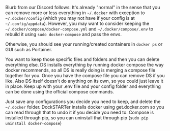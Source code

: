 Blurb from our Discord follows: It's already "normal" in the sense that you can remove more or less everything in `~/.docker` with exception to `~/.docker/config` (which you may not have if your config is at `~/.config/appdata`). However, you may want to consider keeping the `~/.docker/compose/docker-compose.yml` and `~/.docker/compose/.env` to rebuild it using `sudo docker-compose` and pass the envs.

Otherwise, you should see your running/created containers in `docker ps` or GUI such as Portainer.

You want to keep those specific files and folders and then you can delete everything else.
DS installs everything by running docker compose the way docker recommends, so all DS is really doing is merging a compose file together for you. Once you have the compose file you can remove DS if you like. Also DS itself doesn't do anything on its own, so you could just leave it in place. Keep up with your .env file and your config folder and everything can be done using the official compose commands.

Just save any configurations you decide you need to keep, and delete the `~/.docker` folder. DockSTARTer installs docker using get.docker.com so you can read through that to undo it if you decide you need to. Compose is installed through pip, so you can uninstall that through pip (`sudo pip uninstall docker-compose`)
